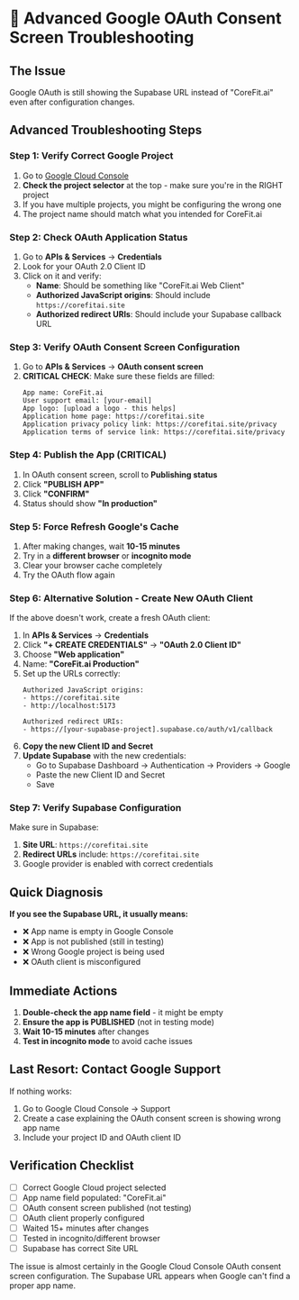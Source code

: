 # 🔧 Advanced Google OAuth Consent Screen Troubleshooting

## The Issue
Google OAuth is still showing the Supabase URL instead of "CoreFit.ai" even after configuration changes.

## Advanced Troubleshooting Steps

### Step 1: Verify Correct Google Project
1. Go to [Google Cloud Console](https://console.cloud.google.com/)
2. **Check the project selector** at the top - make sure you're in the RIGHT project
3. If you have multiple projects, you might be configuring the wrong one
4. The project name should match what you intended for CoreFit.ai

### Step 2: Check OAuth Application Status
1. Go to **APIs & Services** → **Credentials**
2. Look for your OAuth 2.0 Client ID
3. Click on it and verify:
   - **Name**: Should be something like "CoreFit.ai Web Client"
   - **Authorized JavaScript origins**: Should include `https://corefitai.site`
   - **Authorized redirect URIs**: Should include your Supabase callback URL

### Step 3: Verify OAuth Consent Screen Configuration
1. Go to **APIs & Services** → **OAuth consent screen**
2. **CRITICAL CHECK**: Make sure these fields are filled:
   ```
   App name: CoreFit.ai
   User support email: [your-email]
   App logo: [upload a logo - this helps]
   Application home page: https://corefitai.site
   Application privacy policy link: https://corefitai.site/privacy
   Application terms of service link: https://corefitai.site/privacy
   ```

### Step 4: Publish the App (CRITICAL)
1. In OAuth consent screen, scroll to **Publishing status**
2. Click **"PUBLISH APP"** 
3. Click **"CONFIRM"** 
4. Status should show **"In production"**

### Step 5: Force Refresh Google's Cache
1. After making changes, wait **10-15 minutes**
2. Try in a **different browser** or **incognito mode**
3. Clear your browser cache completely
4. Try the OAuth flow again

### Step 6: Alternative Solution - Create New OAuth Client
If the above doesn't work, create a fresh OAuth client:

1. In **APIs & Services** → **Credentials**
2. Click **"+ CREATE CREDENTIALS"** → **"OAuth 2.0 Client ID"**
3. Choose **"Web application"**
4. Name: **"CoreFit.ai Production"**
5. Set up the URLs correctly:
   ```
   Authorized JavaScript origins:
   - https://corefitai.site
   - http://localhost:5173
   
   Authorized redirect URIs:
   - https://[your-supabase-project].supabase.co/auth/v1/callback
   ```
6. **Copy the new Client ID and Secret**
7. **Update Supabase** with the new credentials:
   - Go to Supabase Dashboard → Authentication → Providers → Google
   - Paste the new Client ID and Secret
   - Save

### Step 7: Verify Supabase Configuration
Make sure in Supabase:
1. **Site URL**: `https://corefitai.site`
2. **Redirect URLs** include: `https://corefitai.site`
3. Google provider is enabled with correct credentials

## Quick Diagnosis

**If you see the Supabase URL, it usually means:**
- ❌ App name is empty in Google Console
- ❌ App is not published (still in testing)
- ❌ Wrong Google project is being used
- ❌ OAuth client is misconfigured

## Immediate Actions

1. **Double-check the app name field** - it might be empty
2. **Ensure the app is PUBLISHED** (not in testing mode)
3. **Wait 10-15 minutes** after changes
4. **Test in incognito mode** to avoid cache issues

## Last Resort: Contact Google Support

If nothing works:
1. Go to Google Cloud Console → Support
2. Create a case explaining the OAuth consent screen is showing wrong app name
3. Include your project ID and OAuth client ID

## Verification Checklist

- [ ] Correct Google Cloud project selected
- [ ] App name field populated: "CoreFit.ai"
- [ ] OAuth consent screen published (not testing)
- [ ] OAuth client properly configured
- [ ] Waited 15+ minutes after changes
- [ ] Tested in incognito/different browser
- [ ] Supabase has correct Site URL

The issue is almost certainly in the Google Cloud Console OAuth consent screen configuration. The Supabase URL appears when Google can't find a proper app name.